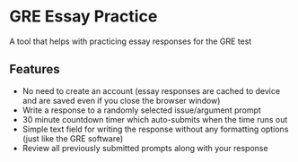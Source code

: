 # GRE Essay Practice
A tool that helps with practicing essay responses for the GRE test

## Features
- No need to create an account (essay responses are cached to device and are saved even if you close the browser window)
- Write a response to a randomly selected issue/argument prompt
- 30 minute countdown timer which auto-submits when the time runs out
- Simple text field for writing the response without any formatting options (just like the GRE software)
- Review all previously submitted prompts along with your response
